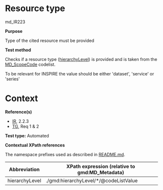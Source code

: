 
# Resource type

	

md_IR223

**Purpose**	

Type of the cited resource must be provided

**Test method**	

Checks if a resource type ([hierarchyLevel](#hierarchyLevel)) is provided and is taken from the [MD_ScopeCode](http://inspire.ec.europa.eu/metadata-codelist/ResourceType/) codelist.

To be relevant for INSPIRE the value should be either 'dataset', 'service' or 'series' 
  
# Context 

**Reference(s)**	 

* [IR](./README.md#IR), 2.2.3
* [TG](./README.md#TG), Req 1 & 2

**Test type:** Automated

**Contextual XPath references**

The namespace prefixes used as described in [README.md](./README.md#namespaces).

Abbreviation                                   |  XPath expression (relative to gmd:MD_Metadata)
-----------------------------------------------| -------------------------------------------------------------------------
hierarchyLevel <a name="hierarchyLevel"></a>   | ./gmd:hierarchyLevel/*/@codeListValue